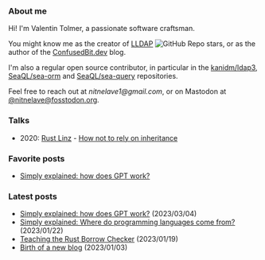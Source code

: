 ### About me

Hi! I'm Valentin Tolmer, a passionate software craftsman.

You might know me as the creator of [LLDAP](https://github.com/lldap/lldap)
![GitHub Repo stars](https://img.shields.io/github/stars/lldap/lldap?style=plastic),
or as the author of the [ConfusedBit.dev](https://confusedbit.dev) blog.

I'm also a regular open source contributor, in particular in the
[kanidm/ldap3](https://github.com/kanidm/ldap3),
[SeaQL/sea-orm](https://github.com/SeaQL/sea-orm) and
[SeaQL/sea-query](https://github.com/SeaQL/sea-query) repositories.

Feel free to reach out at _nitnelave1@gmail.com_, or on Mastodon at
<a rel="me" href="https://fosstodon.org/@nitnelave">@nitnelave@fosstodon.org</a>.

### Talks

 - 2020: [Rust Linz](https://rust-linz.at/) - [How not to rely on inheritance](https://www.youtube.com/watch?v=m6Gee5kNe7U&pp=ygUPdmFsZW50aW4gdG9sbWVy)

### Favorite posts

 - [Simply explained: how does GPT
work?](https://confusedbit.dev/posts/how_does_gpt_work/)


### Latest posts

[//]: # "Everything after this will be obliterated"


* [Simply explained: how does GPT work?](https://confusedbit.dev/posts/how_does_gpt_work/) (2023/03/04)
* [Simply explained: Where do programming languages come from?](https://confusedbit.dev/posts/programming_languages/) (2023/01/22)
* [Teaching the Rust Borrow Checker](https://confusedbit.dev/posts/map_mut_iterator/) (2023/01/19)
* [Birth of a new blog](https://confusedbit.dev/posts/birth_of_a_new_blog/) (2023/01/03)
